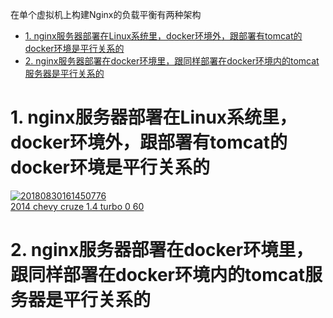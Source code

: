 在单个虚拟机上构建Nginx的负载平衡有两种架构

* [1. nginx服务器部署在Linux系统里，docker环境外，跟部署有tomcat的docker环境是平行关系的](#1.-nginx服务器部署在Linux系统里,-docker环境外，-跟部署有tomcat的docker环境是平行关系的)
* [2. nginx服务器部署在docker环境里，跟同样部署在docker环境内的tomcat服务器是平行关系的](#2.-nginx服务器部署在docker环境里，-跟同样部署在docker环境内的tomcat服务器是平行关系的)


# 1. nginx服务器部署在Linux系统里，docker环境外，跟部署有tomcat的docker环境是平行关系的

<a href="https://ibb.co/VCJPCPg"><img src="https://i.ibb.co/mybMyM9/20180830161450776.png" alt="20180830161450776" border="0"></a><br /><a target='_blank' href='https://statewideinventory.org/chevrolet-0-60-times'>2014 chevy cruze 1.4 turbo 0 60</a><br />


# 2. nginx服务器部署在docker环境里，跟同样部署在docker环境内的tomcat服务器是平行关系的
